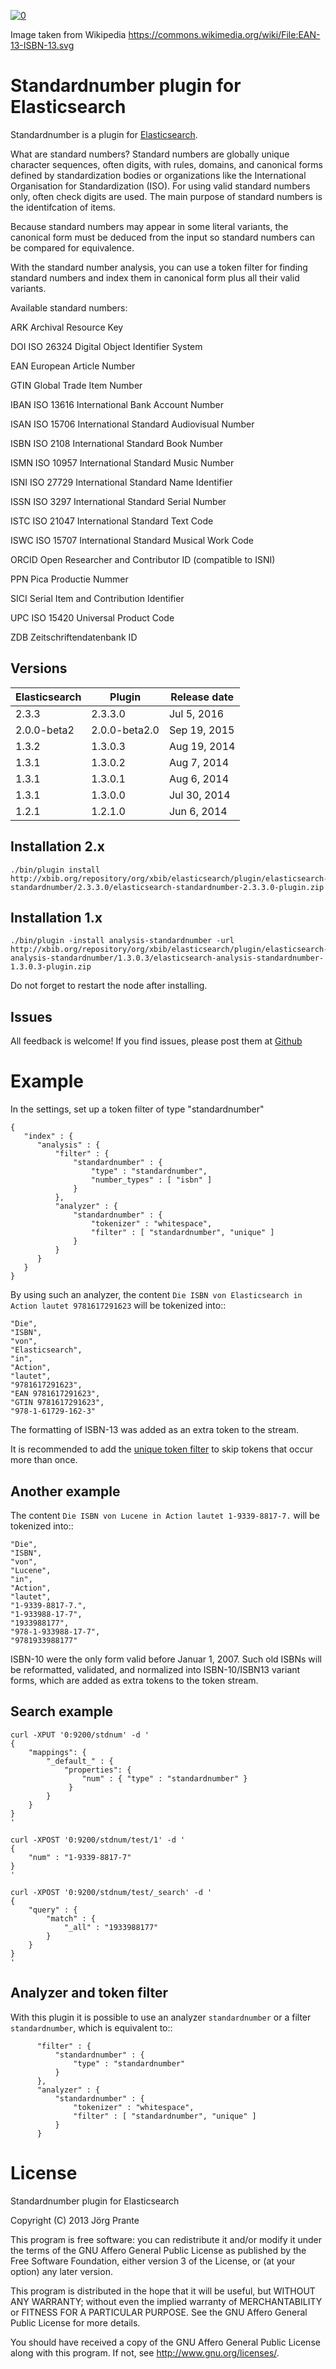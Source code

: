 [![0](https://upload.wikimedia.org/wikipedia/commons/thumb/2/28/EAN-13-ISBN-13.svg/320px-EAN-13-ISBN-13.svg.png)](https://upload.wikimedia.org/wikipedia/commons/thumb/2/28/EAN-13-ISBN-13.svg/320px-EAN-13-ISBN-13.svg.png)

Image taken from Wikipedia https://commons.wikimedia.org/wiki/File:EAN-13-ISBN-13.svg

# Standardnumber plugin for Elasticsearch

Standardnumber is a plugin for [Elasticsearch](http://github.com/elasticsearch/elasticsearch).

What are standard numbers? Standard numbers are globally unique character sequences, often digits, with
rules, domains, and canonical forms defined by standardization bodies or organizations like the
International Organisation for Standardization (ISO).
For using valid standard numbers only, often check digits are used. The main
purpose of standard numbers is the identifcation of items.

Because standard numbers may appear in some literal variants, the canonical form must be deduced from the input
so standard numbers can be compared for equivalence.

With the standard number analysis, you can use a token filter for finding standard numbers and index
them in canonical form plus all their valid variants.

Available standard numbers:

ARK Archival Resource Key

DOI ISO 26324 Digital Object Identifier System

EAN European Article Number

GTIN Global Trade Item Number

IBAN ISO 13616 International Bank Account Number

ISAN ISO 15706 International Standard Audiovisual Number

ISBN ISO 2108 International Standard Book Number

ISMN ISO 10957 International Standard Music Number

ISNI ISO 27729 International Standard Name Identifier

ISSN ISO 3297 International Standard Serial Number

ISTC ISO 21047 International Standard Text Code

ISWC ISO 15707 International Standard Musical Work Code

ORCID Open Researcher and Contributor ID (compatible to ISNI)

PPN Pica Productie Nummer

SICI Serial Item and Contribution Identifier

UPC ISO 15420 Universal Product Code

ZDB Zeitschriftendatenbank ID

## Versions

| Elasticsearch     | Plugin         | Release date |
| ----------------- | -------------- | -------------|
| 2.3.3             | 2.3.3.0        | Jul  5, 2016 |
| 2.0.0-beta2       | 2.0.0-beta2.0  | Sep 19, 2015 |
| 1.3.2             | 1.3.0.3        | Aug 19, 2014 |
| 1.3.1             | 1.3.0.2        | Aug  7, 2014 |
| 1.3.1             | 1.3.0.1        | Aug  6, 2014 |
| 1.3.1             | 1.3.0.0        | Jul 30, 2014 |
| 1.2.1             | 1.2.1.0        | Jun  6, 2014 |

## Installation 2.x

    ./bin/plugin install http://xbib.org/repository/org/xbib/elasticsearch/plugin/elasticsearch-standardnumber/2.3.3.0/elasticsearch-standardnumber-2.3.3.0-plugin.zip

## Installation 1.x

    ./bin/plugin -install analysis-standardnumber -url http://xbib.org/repository/org/xbib/elasticsearch/plugin/elasticsearch-analysis-standardnumber/1.3.0.3/elasticsearch-analysis-standardnumber-1.3.0.3-plugin.zip

Do not forget to restart the node after installing.

## Issues

All feedback is welcome! If you find issues, please post them at [Github](https://github.com/jprante/elasticsearch-standardnumber/issues)

# Example

In the settings, set up a token filter of type "standardnumber"

    {
       "index" : {
          "analysis" : {
              "filter" : {
                  "standardnumber" : {
                      "type" : "standardnumber",
                      "number_types" : [ "isbn" ]
                  }
              },
              "analyzer" : {
                  "standardnumber" : {
                      "tokenizer" : "whitespace",
                      "filter" : [ "standardnumber", "unique" ]
                  }
              }
          }
       }
    }

By using such an analyzer, the content ``Die ISBN von Elasticsearch in Action lautet 9781617291623``
will be tokenized into::

    "Die",
    "ISBN",
    "von",
    "Elasticsearch",
    "in",
    "Action",
    "lautet",
    "9781617291623",
    "EAN 9781617291623",
    "GTIN 9781617291623",
    "978-1-61729-162-3"

The formatting of ISBN-13 was added as an extra token to the stream.

It is recommended to add the [unique token filter](http://www.elasticsearch.org/guide/reference/index-modules/analysis/unique-tokenfilter.html)
to skip tokens that occur more than once.

## Another example

The content ``Die ISBN von Lucene in Action lautet 1-9339-8817-7.`` will be tokenized into::

    "Die",
    "ISBN",
    "von",
    "Lucene",
    "in",
    "Action",
    "lautet",
    "1-9339-8817-7.",
    "1-933988-17-7",
    "1933988177",
    "978-1-933988-17-7",
    "9781933988177"

ISBN-10 were the only form valid before Januar 1, 2007. Such old ISBNs will be reformatted, validated, and
normalized into ISBN-10/ISBN13 variant forms, which are added as extra tokens to the token stream.

## Search example

    curl -XPUT '0:9200/stdnum' -d '
    {
        "mappings": {
            "_default_" : {
                "properties": {
                    "num" : { "type" : "standardnumber" }
                 }
            }
        }
    }
    '

    curl -XPOST '0:9200/stdnum/test/1' -d '
    {
        "num" : "1-9339-8817-7"
    }
    '

    curl -XPOST '0:9200/stdnum/test/_search' -d '
    {
        "query" : {
            "match" : {
                "_all" : "1933988177"
            }
        }
    }
    '

## Analyzer and token filter

With this plugin it is possible to use an analyzer `standardnumber` or a filter `standardnumber`,
which is equivalent to::

          "filter" : {
              "standardnumber" : {
                  "type" : "standardnumber"
              }
          },
          "analyzer" : {
              "standardnumber" : {
                  "tokenizer" : "whitespace",
                  "filter" : [ "standardnumber", "unique" ]
              }
          }

# License

Standardnumber plugin for Elasticsearch

Copyright (C) 2013 Jörg Prante

This program is free software: you can redistribute it and/or modify
it under the terms of the GNU Affero General Public License as published by
the Free Software Foundation, either version 3 of the License, or
(at your option) any later version.

This program is distributed in the hope that it will be useful,
but WITHOUT ANY WARRANTY; without even the implied warranty of
MERCHANTABILITY or FITNESS FOR A PARTICULAR PURPOSE.  See the
GNU Affero General Public License for more details.

You should have received a copy of the GNU Affero General Public License
along with this program.  If not, see <http://www.gnu.org/licenses/>.
